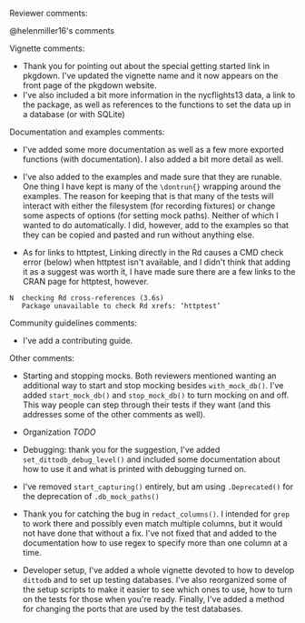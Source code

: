 Reviewer comments:

@helenmiller16's comments

Vignette comments:
* Thank you for pointing out about the special getting started link in pkgdown. I've updated the vignette name and it now appears on the front page of the pkgdown website.
* I've also included a bit more information in the nycflights13 data, a link to the package, as well as references to the functions to set the data up in a database (or with SQLite)

Documentation and examples comments:
* I've added some more documentation as well as a few more exported functions (with documentation). I also added a bit more detail as well. 

* I've also added to the examples and made sure that they are runable. One thing I have kept is many of the `\dontrun{}` wrapping around the examples. The reason for keeping that is that many of the tests will interact with either the filesystem (for recording fixtures) or change some aspects of options (for setting mock paths). Neither of which I wanted to do automatically. I did, however, add to the examples so that they can be copied and pasted and run without anything else.

* As for links to httptest, Linking directly in the Rd causes a CMD check error (below) when httptest isn't available, and I didn't think that adding it as a suggest was worth it, I have made sure there are a few links to the CRAN page for httptest, however.

```
N  checking Rd cross-references (3.6s)
   Package unavailable to check Rd xrefs: ‘httptest’
```

Community guidelines comments:
* I've add a contributing guide.

Other comments:
* Starting and stopping mocks. Both reviewers mentioned wanting an additional way to start and stop mocking besides `with_mock_db()`. I've added `start_mock_db()` and `stop_mock_db()` to turn mocking on and off. This way people can step through their tests if they want (and this addresses some of the other comments as well). 

* Organization *TODO*

* Debugging: thank you for the suggestion, I've added `set_dittodb_debug_level()` and included some documentation about how to use it and what is printed with debugging turned on.

* I've removed `start_capturing()` entirely, but am using `.Deprecated()` for the deprecation of `.db_mock_paths()`

* Thank you for catching the bug in `redact_columns()`. I intended for `grep` to work there and possibly even match multiple columns, but it would not have done that without a fix. I've not fixed that and added to the documentation how to use regex to specify more than one column at a time.

* Developer setup, I've added a whole vignette devoted to how to develop `dittodb` and to set up testing databases. I've also reorganized some of the setup scripts to make it easier to see which ones to use, how to turn on the tests for those when you're ready. Finally, I've added a method for changing the ports that are used by the test databases. 



